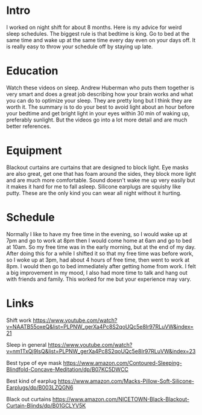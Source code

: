 # Intro
I worked on night shift for about 8 months. Here is my advice for weird sleep schedules. 
The biggest rule is that bedtime is king. Go to bed at the same time and wake up at the same time every day
even on your days off. It is really easy to throw your schedule off by staying up late.
# Education
Watch these videos on sleep. Andrew Huberman who puts them together is very smart and does a great job 
describing how your brain works and what you can do to optimize your sleep. They are pretty long but I think they are worth it. The summary is to do your best to avoid light about an hour before your bedtime and get bright light in your eyes within 30 min of waking up, preferably sunlight. But the videos go into a lot more detail and are much better references. 
# Equipment 
Blackout curtains are curtains that are designed to block light. Eye masks are also great, get one 
that has foam around the sides, they block more light and are much more comfortable. 
Sound doesn't wake me up very easily but it makes it hard for me to fall asleep. Silicone earplugs are squishy like putty. These are the only kind you can wear all night without it hurting.
# Schedule
Normally I like to have my free time in the evening, so I would wake up at 7pm and go to work at 8pm then I would come home at 6am and go to bed at 10am. So my free time was in the early morning, but at the end of my day. After doing this for a while I shifted it so that my free time was before work, so I woke up at 3pm, had about 4 hours of free time, then went to work at 8pm. I would then go to bed immediately after getting home from work. I felt a big improvement in my mood, I also had more time to talk and hang out with friends and family. This worked for me but your experience may vary. 


# Links
Shift work
https://www.youtube.com/watch?v=NAATB55oxeQ&list=PLPNW_gerXa4Pc8S2qoUQc5e8Ir97RLuVW&index=21

Sleep in general
https://www.youtube.com/watch?v=nm1TxQj9IsQ&list=PLPNW_gerXa4Pc8S2qoUQc5e8Ir97RLuVW&index=23

Best type of eye mask
https://www.amazon.com/Contoured-Sleeping-Blindfold-Concave-Meditation/dp/B07KC5DWCC

Best kind of earplug
https://www.amazon.com/Macks-Pillow-Soft-Silicone-Earplugs/dp/B003LZQGN6

Black out curtains
https://www.amazon.com/NICETOWN-Black-Blackout-Curtain-Blinds/dp/B01GCLYV5K

